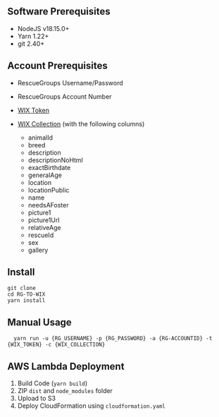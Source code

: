 ## Software Prerequisites

- NodeJS v18.15.0+
- Yarn 1.22+
- git 2.40+

## Account Prerequisites 

- RescueGroups Username/Password
- RescueGroups Account Number
- [WIX Token](https://dev.wix.com/docs/rest/articles/getting-started/api-keys)
- [WIX Collection](https://support.wix.com/en/article/cms-formerly-content-manager-creating-a-collection) (with the following columns)

  - animalId
  - breed
  - description
  - descriptionNoHtml
  - exactBirthdate
  - generalAge
  - location
  - locationPublic
  - name
  - needsAFoster
  - picture1
  - picture1Url
  - relativeAge
  - rescueId
  - sex
  - gallery   

## Install

```
git clone
cd RG-TO-WIX
yarn install
```

## Manual Usage

```
  yarn run -u {RG_USERNAME} -p {RG_PASSWORD} -a {RG-ACCOUNTID} -t {WIX_TOKEN} -c {WIX_COLLECTION}
```

## AWS Lambda Deployment

1. Build Code (`yarn build`)
2. ZIP `dist` and `node_modules` folder
3. Upload to S3
5. Deploy CloudFormation using `cloudformation.yaml`